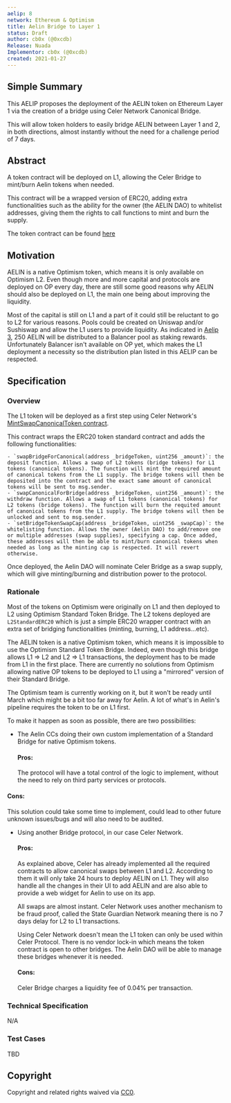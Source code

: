 ```yaml
---
aelip: 8
network: Ethereum & Optimism
title: Aelin Bridge to Layer 1
status: Draft
author: cb0x (@0xcdb)
Release: Nuada
Implementor: cb0x (@0xcdb)
created: 2021-01-27
---
```


## Simple Summary

<!--"If you can't explain it simply, you don't understand it well enough." Simply describe the outcome the proposed changes intends to achieve. This should be non-technical and accessible to a casual community member.-->

This AELIP proposes the deployment of the AELIN token on Ethereum Layer 1 via the creation of a bridge using Celer Network Canonical Bridge.

This will allow token holders to easily bridge AELIN between Layer 1 and 2, in both directions, almost instantly without the need for a challenge period of 7 days.

## Abstract

<!--A short (~200 word) description of the proposed change, the abstract should clearly describe the proposed change. This is what *will* be done if the AELIP is implemented, not *why* it should be done or *how* it will be done. If the AELIP proposes deploying a new contract, write, "we propose to deploy a new contract that will do x".-->

A token contract will be deployed on L1, allowing the Celer Bridge to mint/burn Aelin tokens when needed.

This contract will be a wrapped version of ERC20, adding extra functionalities such as the ability for the owner (the AELIN DAO) to whitelist addresses, giving them the rights to call functions to mint and burn the supply.

The token contract can be found [here](https://github.com/celer-network/sgn-v2-contracts/blob/main/contracts/pegged/tokens/MintSwapCanonicalToken.sol)

## Motivation

<!--This is the problem statement. This is the *why* of the AELIP. It should clearly explain *why* the current state of the protocol is inadequate.  It is critical that you explain *why* the change is needed, if the AELIP proposes changing how something is calculated, you must address *why* the current calculation is inaccurate or wrong. This is not the place to describe how the AELIP will address the issue!-->

AELIN is a native Optimism token, which means it is only available on Optimism L2. Even though more and more capital and protocols are deployed on OP every day, there are still some good reasons why AELIN should also be deployed on L1, the main one being about improving the liquidity.

Most of the capital is still on L1 and a part of it could still be reluctant to go to L2 for various reasons. Pools could be created on Uniswap and/or Sushiswap and allow the L1 users to provide liquidity. As indicated in [Aelip 3](https://aelips.aelin.xyz/aelips/aelip-3/), 250 AELIN will be distributed to a Balancer pool as staking rewards. Unfortunately Balancer isn't available on OP yet, which makes the L1 deployment a necessity so the distribution plan listed in this AELIP can be respected.

## Specification

<!--The specification should describe the syntax and semantics of any new feature, there are five sections
1. Overview
2. Rationale
3. Technical Specification
4. Test Cases
5. Configurable Values
-->

### Overview

<!--This is a high-level overview of *how* the AELIP will solve the problem. The overview should clearly describe how the new feature will be implemented.-->

The L1 token will be deployed as a first step using Celer Network's [MintSwapCanonicalToken contract](https://github.com/celer-network/sgn-v2-contracts/blob/main/contracts/pegged/tokens/MintSwapCanonicalToken.sol).

This contract wraps the ERC20 token standard contract and adds the following functionalities:

    - `swapBridgeForCanonical(address _bridgeToken, uint256 _amount)`: the deposit function. Allows a swap of L2 tokens (bridge tokens) for L1 tokens (canonical tokens). The function will mint the required amount of canonical tokens from the L1 supply. The bridge tokens will then be deposited into the contract and the exact same amount of canonical tokens will be sent to msg.sender.
    - `swapCanonicalForBridge(address _bridgeToken, uint256 _amount)`: the withdraw function. Allows a swap of L1 tokens (canonical tokens) for L2 tokens (bridge tokens). The function will burn the requited amount of canonical tokens from the L1 supply. The bridge tokens will then be unlocked and sent to msg.sender.
    - `setBridgeTokenSwapCap(address _bridgeToken, uint256 _swapCap)`: the whitelisting function. Allows the owner (Aelin DAO) to add/remove one or multiple addresses (swap supplies), specifying a cap. Once added, these addresses will then be able to mint/burn canonical tokens when needed as long as the minting cap is respected. It will revert otherwise.

Once deployed, the Aelin DAO will nominate Celer Bridge as a swap supply, which will give minting/burning and distribution power to the protocol.

### Rationale

<!--This is where you explain the reasoning behind how you propose to solve the problem. Why did you propose to implement the change in this way, what were the considerations and trade-offs. The rationale fleshes out what motivated the design and why particular design decisions were made. It should describe alternate designs that were considered and related work. The rationale may also provide evidence of consensus within the community, and should discuss important objections or concerns raised during discussion.-->

Most of the tokens on Optimism were originally on L1 and then deployed to L2 using Optimism Standard Token Bridge. The L2 tokens deployed are `L2StandardERC20` which is just a simple ERC20 wrapper contract with an extra set of bridging functionalities (minting, burning, L1 address...etc).

The AELIN token is a native Optimism token, which means it is impossible to use the Optimism Standard Token Bridge. Indeed, even though this bridge allows L1 => L2 and L2 => L1 transactions, the deployment has to be made from L1 in the first place. There are currently no solutions from Optimism allowing native OP tokens to be deployed to L1 using a "mirrored" version of their Standard Bridge.

The Optimism team is currently working on it, but it won't be ready until March which might be a bit too far away for Aelin. A lot of what's in Aelin's pipeline requires the token to be on L1 first.

To make it happen as soon as possible, there are two possibilities:

- The Aelin CCs doing their own custom implementation of a Standard Bridge for native Optimism tokens.

  #### Pros:

  The protocol will have a total control of the logic to implement, without the need to rely on third party services or protocols.

#### Cons:

This solution could take some time to implement, could lead to other future unknown issues/bugs and will also need to be audited.

- Using another Bridge protocol, in our case Celer Network.

  #### Pros:

  As explained above, Celer has already implemented all the required contracts to allow canonical swaps between L1 and L2. According to them it will only take 24 hours to deploy AELIN on L1. They will also handle all the changes in their UI to add AELIN and are also able to provide a web widget for Aelin to use on its app.

  All swaps are almost instant. Celer Network uses another mechanism to be fraud proof, called the State Guardian Network meaning there is no 7 days delay for L2 to L1 transactions.

  Using Celer Network doesn't mean the L1 token can only be used within Celer Protocol. There is no vendor lock-in which means the token contract is open to other bridges. The Aelin DAO will be able to manage these bridges whenever it is needed.

  #### Cons:

  Celer Bridge charges a liquidity fee of 0.04% per transaction.

### Technical Specification

<!--The technical specification should outline the public API of the changes proposed. That is, changes to any of the interfaces Aelin currently exposes or the creations of new ones.-->

N/A

### Test Cases

<!--Test cases for an implementation are mandatory for AELIPs but can be included with the implementation..-->

TBD

## Copyright

Copyright and related rights waived via [CC0](https://creativecommons.org/publicdomain/zero/1.0/).
